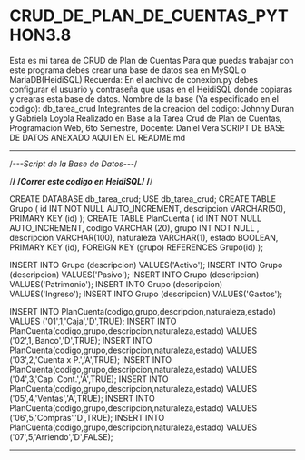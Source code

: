 # CRUD_DE_PLAN_DE_CUENTAS_PYTHON3.8
Esta es mi tarea de CRUD de Plan de Cuentas
Para que puedas trabajar con este programa debes crear una base de datos sea en MySQL o MariaDB(HeidiSQL)
Recuerda: En el archivo de conexion.py debes configurar el usuario y contraseña que usas en el HeidiSQL donde
copiaras y crearas esta base de datos.
Nombre de la base (Ya especificado en el codigo): db_tarea_crud
Integrantes de la creacion del codigo: Johnny Duran y Gabriela Loyola
Realizado en Base a la Tarea Crud de Plan de Cuentas, Programacion Web, 6to Semestre, Docente: Daniel Vera
SCRIPT DE BASE DE DATOS ANEXADO AQUI EN EL README.md
**********************************************************************************************************************
/*---Script de la Base de Datos---*/

/********************************/
/*Correr este codigo en HeidiSQL*/
/********************************/

CREATE DATABASE db_tarea_crud;
USE db_tarea_crud;
CREATE TABLE Grupo
(
  id INT NOT NULL AUTO_INCREMENT,
  descripcion VARCHAR(50),
  PRIMARY KEY (id)
);
CREATE TABLE PlanCuenta 
(
  id INT NOT NULL AUTO_INCREMENT,
  codigo VARCHAR (20),
  grupo INT NOT NULL ,
  descripcion VARCHAR(100),
  naturaleza VARCHAR(1),
  estado BOOLEAN,
  PRIMARY KEY (id),
  FOREIGN KEY (grupo) REFERENCES Grupo(id)
);

INSERT INTO Grupo (descripcion) VALUES('Activo');
INSERT INTO Grupo (descripcion) VALUES('Pasivo');
INSERT INTO Grupo (descripcion) VALUES('Patrimonio');
INSERT INTO Grupo (descripcion) VALUES('Ingreso');
INSERT INTO Grupo (descripcion) VALUES('Gastos');

INSERT INTO PlanCuenta(codigo,grupo,descripcion,naturaleza,estado) 
VALUES ('01',1,'Caja','D',TRUE);
INSERT INTO PlanCuenta(codigo,grupo,descripcion,naturaleza,estado) 
VALUES ('02',1,'Banco','D',TRUE);
INSERT INTO PlanCuenta(codigo,grupo,descripcion,naturaleza,estado) 
VALUES ('03',2,'Cuenta x P.','A',TRUE);
INSERT INTO PlanCuenta(codigo,grupo,descripcion,naturaleza,estado) 
VALUES ('04',3,'Cap. Cont.','A',TRUE);
INSERT INTO PlanCuenta(codigo,grupo,descripcion,naturaleza,estado) 
VALUES ('05',4,'Ventas','A',TRUE);
INSERT INTO PlanCuenta(codigo,grupo,descripcion,naturaleza,estado) 
VALUES ('06',5,'Compras','D',TRUE);
INSERT INTO PlanCuenta(codigo,grupo,descripcion,naturaleza,estado) 
VALUES ('07',5,'Arriendo','D',FALSE);
*********************************************************************************************************************

